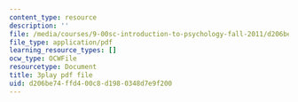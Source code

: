 ```yaml
---
content_type: resource
description: ''
file: /media/courses/9-00sc-introduction-to-psychology-fall-2011/d206be74ffd400c8d1980348d7e9f200_Vko17una2Zw.pdf
file_type: application/pdf
learning_resource_types: []
ocw_type: OCWFile
resourcetype: Document
title: 3play pdf file
uid: d206be74-ffd4-00c8-d198-0348d7e9f200
---
```

